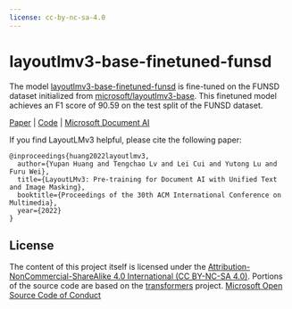 ```yaml
---
license: cc-by-nc-sa-4.0
---
```

# layoutlmv3-base-finetuned-funsd

The model [layoutlmv3-base-finetuned-funsd](https://huggingface.co/HYPJUDY/layoutlmv3-base-finetuned-funsd) is fine-tuned on the FUNSD dataset initialized from [microsoft/layoutlmv3-base](https://huggingface.co/microsoft/layoutlmv3-base).
This finetuned model achieves an F1 score of 90.59 on the test split of the FUNSD dataset.

[Paper](https://arxiv.org/pdf/2204.08387.pdf) | [Code](https://aka.ms/layoutlmv3) | [Microsoft Document AI](https://www.microsoft.com/en-us/research/project/document-ai/)


If you find LayoutLMv3 helpful, please cite the following paper:
```
@inproceedings{huang2022layoutlmv3,
  author={Yupan Huang and Tengchao Lv and Lei Cui and Yutong Lu and Furu Wei},
  title={LayoutLMv3: Pre-training for Document AI with Unified Text and Image Masking},
  booktitle={Proceedings of the 30th ACM International Conference on Multimedia},
  year={2022}
}
```

## License

The content of this project itself is licensed under the [Attribution-NonCommercial-ShareAlike 4.0 International (CC BY-NC-SA 4.0)](https://creativecommons.org/licenses/by-nc-sa/4.0/).
Portions of the source code are based on the [transformers](https://github.com/huggingface/transformers) project.
[Microsoft Open Source Code of Conduct](https://opensource.microsoft.com/codeofconduct)

